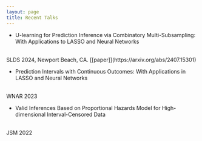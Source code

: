 ```yaml
---
layout: page
title: Recent Talks
---
```


<!--
- ImgKnock: Novel Knockoff Inference for Image Data via Latent Representation Learning
<br>
CMStat 2024, London, UK.
[[slides]]({{sites.baseurl}}/static/slides/CMStat2024.pdf)
-->

- U-learning for Prediction Inference via Combinatory Multi-Subsampling: With Applications to LASSO and Neural Networks
<br>
SLDS 2024, Newport Beach, CA.
[[paper]](https://arxiv.org/abs/2407.15301)

- Prediction Intervals with Continuous Outcomes: With Applications in LASSO and Neural Networks 
<br>
WNAR 2023

- Valid Inferences Based on Proportional Hazards Model for High-dimensional Interval-Censored Data 
<br> 
JSM 2022
